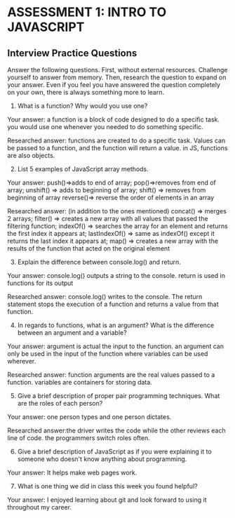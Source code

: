 # ASSESSMENT 1: INTRO TO JAVASCRIPT
## Interview Practice Questions

Answer the following questions. First, without external resources. Challenge yourself to answer from memory. Then, research the question to expand on your answer. Even if you feel you have answered the question completely on your own, there is always something more to learn.   

1. What is a function? Why would you use one?

  Your answer: a function is a block of code designed to do a specific task.  you would use one whenever you needed to do something specific.

  Researched answer: functions are created to do a specific task. Values can be passed to a function, and the function will return a value.  in JS, 
  functions are also objects.



2. List 5 examples of JavaScript array methods.

  Your answer: push()=>adds to end of array; pop()=>removes from end of array; unshift() => adds to beginning of array; shift() => removes from beginning of array
  reverse()=> reverse the order of elements in an array

  Researched answer: (in addition to the ones mentioned) concat() => merges 2 arrays; filter() => creates a new array with all values that passed the 
  filtering function; indexOf() => searches the array for an element and returns the first index it appears at; lastIndexOf() => same as indexOf() except
  it returns the last index it appears at; map() => creates a new array with the results of the function that acted on the original element



3. Explain the difference between console.log() and return.

  Your answer: console.log() outputs a string to the console.  return is used in functions for its output

  Researched answer: console.log() writes to the console. The return statement stops the execution of a function and returns a value from that function.



4. In regards to functions, what is an argument? What is the difference between an argument and a variable?

  Your answer: argument is actual the input to the function. an argument can only be used in the input of the function where variables can be used wherever.

  Researched answer: function arguments are the real values passed to a function.  variables are containers for storing data.



5. Give a brief description of proper pair programming techniques. What are the roles of each person?

  Your answer: one person types and one person dictates.

  Researched answer:the driver writes the code while the other reviews each line of code.  the programmers switch roles often.



6. Give a brief description of JavaScript as if you were explaining it to someone who doesn't know anything about programming.

  Your answer: It helps make web pages work.


7. What is one thing we did in class this week you found helpful?  

  Your answer: I enjoyed learning about git and look forward to using it throughout my career.
